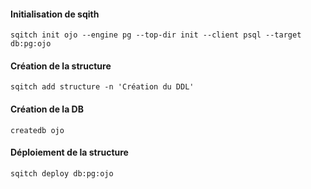 #### Initialisation de sqith
```
sqitch init ojo --engine pg --top-dir init --client psql --target db:pg:ojo
```
#### Création de la structure
```
sqitch add structure -n 'Création du DDL'
```
#### Création de la DB
```
createdb ojo
```
#### Déploiement de la structure
```
sqitch deploy db:pg:ojo
```
